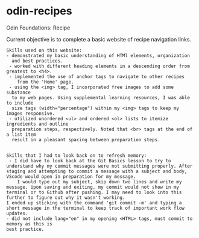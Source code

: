 # odin-recipes
Odin Foundations: Recipe

Current objective is to complete a basic website of recipe navigation links.
    
    
    Skills used on this website:
    - demonstrated my basic understanding of HTMl elements, organization
      and best practices.
     - worked with different heading elements in a descending order from greatest to <h4>.
     - implemented the use of anchor tags to navigate to other recipes
        from the 'Home' page.
     - using the <img> tag, I incorporated free images to add some substance
      to my web pages. Using supplemental learning resources, I was able to include
      size tags (width="percentage") within my <img> tags to keep my images responsive.
     - utilized unordered <ul> and ordered <ol> lists to itemize ingredients and outline 
      preparation steps, respectively. Noted that <br> tags at the end of a list item 
      result in a pleasant spacing between preparation steps.


    Skills that I had to look back on to refresh memory: 
     - I did have to look back at the Git Basics lesson to try to understand why my commit messages were not submitting properly. After staging and attempting to commit a message with a subject and body, VScode would open in preparation for my message. 
        I would type out my subject, skip down two lines and write my message. Upon saving and exiting, my commit would not show in my terminal or to Github after pushing. I may need to look into this further to figure out why it wasn't working.
    I ended up sticking with the command 'git commit -m' and typing a short message in the terminal to keep track of important work flow updates.
    - did not include lang="en" in my opening <HTML> tags, must commit to memory as this is 
    best practice.